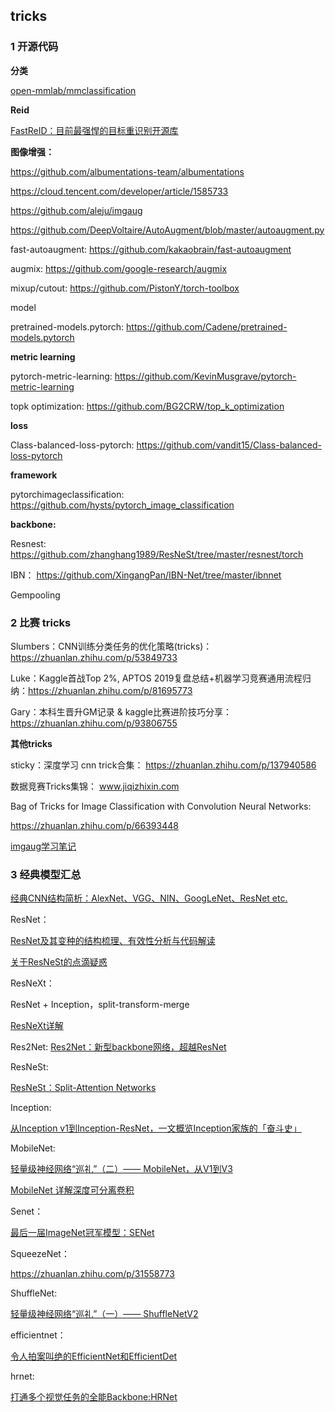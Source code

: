 
## tricks

### 1 开源代码

**分类**

[open-mmlab/mmclassification](https://github.com/open-mmlab/mmclassification)

**Reid**
 
[FastReID：目前最强悍的目标重识别开源库](https://github.com/JDAI-CV/fast-reid)


**图像增强：**

https://github.com/albumentations-team/albumentations


https://cloud.tencent.com/developer/article/1585733


https://github.com/aleju/imgaug


https://github.com/DeepVoltaire/AutoAugment/blob/master/autoaugment.py


fast-autoaugment: 
https://github.com/kakaobrain/fast-autoaugment

augmix: 
https://github.com/google-research/augmix

mixup/cutout: 
https://github.com/PistonY/torch-toolbox

model

pretrained-models.pytorch: 
https://github.com/Cadene/pretrained-models.pytorch

**metric learning**

pytorch-metric-learning: 
https://github.com/KevinMusgrave/pytorch-metric-learning

topk optimization: 
https://github.com/BG2CRW/top_k_optimization


**loss**

 Class-balanced-loss-pytorch: 
https://github.com/vandit15/Class-balanced-loss-pytorch


**framework**

pytorchimageclassification: 
https://github.com/hysts/pytorch_image_classification

**backbone:**

Resnest:
https://github.com/zhanghang1989/ResNeSt/tree/master/resnest/torch

IBN：
https://github.com/XingangPan/IBN-Net/tree/master/ibnnet

Gempooling




### 2 比赛 tricks 

Slumbers：CNN训练分类任务的优化策略(tricks)： https://zhuanlan.zhihu.com/p/53849733

Luke：Kaggle首战Top 2%, APTOS 2019复盘总结+机器学习竞赛通用流程归纳：https://zhuanlan.zhihu.com/p/81695773
 
Gary：本科生晋升GM记录 & kaggle比赛进阶技巧分享：https://zhuanlan.zhihu.com/p/93806755
 
 
**其他tricks**

sticky：深度学习 cnn trick合集： https://zhuanlan.zhihu.com/p/137940586
 
数据竞赛Tricks集锦：  www.jiqizhixin.com


Bag of Tricks for Image Classification with Convolution Neural Networks: 

https://zhuanlan.zhihu.com/p/66393448

[imgaug学习笔记](https://blog.csdn.net/u012897374/article/details/80142744)



### 3 经典模型汇总 

[经典CNN结构简析：AlexNet、VGG、NIN、GoogLeNet、ResNet etc.](https://zhuanlan.zhihu.com/p/47391705)

ResNet：

[ResNet及其变种的结构梳理、有效性分析与代码解读](https://zhuanlan.zhihu.com/p/54289848)

[关于ResNeSt的点滴疑惑](https://zhuanlan.zhihu.com/p/133805433)

ResNeXt：

ResNet + Inception，split-transform-merge

[ResNeXt详解](https://zhuanlan.zhihu.com/p/51075096)


Res2Net: [Res2Net：新型backbone网络，超越ResNet](https://zhuanlan.zhihu.com/p/86331579)

ResNeSt:  

[ResNeSt：Split-Attention Networks](https://zhuanlan.zhihu.com/p/132655457)

Inception:  

[从Inception v1到Inception-ResNet，一文概览Inception家族的「奋斗史」](https://zhuanlan.zhihu.com/p/37505777)

MobileNet:   

[轻量级神经网络“巡礼”（二）—— MobileNet，从V1到V3](https://zhuanlan.zhihu.com/p/70703846)

[MobileNet 详解深度可分离卷积](https://zhuanlan.zhihu.com/p/80177088)

Senet：  

[最后一届ImageNet冠军模型：SENet](https://zhuanlan.zhihu.com/p/65459972)

SqueezeNet： 

https://zhuanlan.zhihu.com/p/31558773  

ShuffleNet: 

[轻量级神经网络“巡礼”（一）—— ShuffleNetV2](https://zhuanlan.zhihu.com/p/67009992)

efficientnet： 

[令人拍案叫绝的EfficientNet和EfficientDet](https://zhuanlan.zhihu.com/p/96773680)

hrnet:  

[打通多个视觉任务的全能Backbone:HRNet](https://zhuanlan.zhihu.com/p/134253318)

